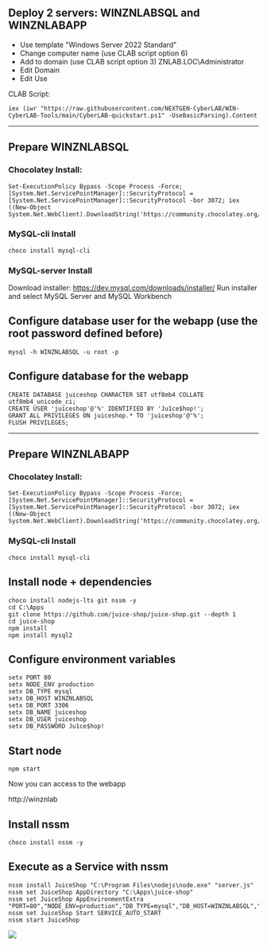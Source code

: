 ## Deploy 2 servers: WINZNLABSQL and WINZNLABAPP

- Use template "Windows Server 2022 Standard"
- Change computer name (use CLAB script option 6)
- Add to domain (use CLAB script option 3)
  ZNLAB.LOC\Administrator
- Edit Domain
- Edit Use

CLAB Script:
```
iex (iwr "https://raw.githubusercontent.com/NEXTGEN-CyberLAB/WIN-CyberLAB-Tools/main/CyberLAB-quickstart.ps1" -UseBasicParsing).Content

```
---
## Prepare WINZNLABSQL
### Chocolatey Install:
```
Set-ExecutionPolicy Bypass -Scope Process -Force; [System.Net.ServicePointManager]::SecurityProtocol = [System.Net.ServicePointManager]::SecurityProtocol -bor 3072; iex ((New-Object System.Net.WebClient).DownloadString('https://community.chocolatey.org/install.ps1'))
```
### MySQL-cli Install
```
choco install mysql-cli
```

### MySQL-server Install

Download installer:
https://dev.mysql.com/downloads/installer/
Run installer and select MySQL Server and MySQL Workbench

## Configure database user for the webapp (use the root password defined before)
```
mysql -h WINZNLABSQL -u root -p
```

## Configure database for the webapp
```
CREATE DATABASE juiceshop CHARACTER SET utf8mb4 COLLATE utf8mb4_unicode_ci;
CREATE USER 'juiceshop'@'%' IDENTIFIED BY 'Ju1ce$hop!';
GRANT ALL PRIVILEGES ON juiceshop.* TO 'juiceshop'@'%';
FLUSH PRIVILEGES;
```
---
## Prepare WINZNLABAPP
### Chocolatey Install:
```
Set-ExecutionPolicy Bypass -Scope Process -Force; [System.Net.ServicePointManager]::SecurityProtocol = [System.Net.ServicePointManager]::SecurityProtocol -bor 3072; iex ((New-Object System.Net.WebClient).DownloadString('https://community.chocolatey.org/install.ps1'))
```
### MySQL-cli Install
```
choco install mysql-cli
```
## Install node + dependencies
```
choco install nodejs-lts git nssm -y
cd C:\Apps
git clone https://github.com/juice-shop/juice-shop.git --depth 1
cd juice-shop
npm install
npm install mysql2
```
## Configure environment variables

```
setx PORT 80
setx NODE_ENV production
setx DB_TYPE mysql
setx DB_HOST WINZNLABSQL
setx DB_PORT 3306
setx DB_NAME juiceshop
setx DB_USER juiceshop
setx DB_PASSWORD Ju1ce$hop!
```
## Start node
```
npm start
```
Now you can access to the webapp

http://winznlab


## Install nssm
```
choco install nssm -y
```
## Execute as a Service with nssm

```
nssm install JuiceShop "C:\Program Files\nodejs\node.exe" "server.js"
nssm set JuiceShop AppDirectory "C:\Apps\juice-shop"
nssm set JuiceShop AppEnvironmentExtra "PORT=80","NODE_ENV=production","DB_TYPE=mysql","DB_HOST=WINZNLABSQL","DB_PORT=3306","DB_NAME=juiceshop","DB_USER=juiceshop","DB_PASSWORD=Ju1ce$hop!"
nssm set JuiceShop Start SERVICE_AUTO_START
nssm start JuiceShop
```
![](https://myoctocat.com/assets/images/base-octocat.svg)
